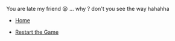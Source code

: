 You are late my friend 😫 ... why ? don't you see the way hahahha

- [Home](../0/0.md)

- [Restart the Game](../WIP.md)